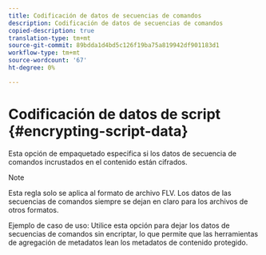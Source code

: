 ```yaml
---
title: Codificación de datos de secuencias de comandos
description: Codificación de datos de secuencias de comandos
copied-description: true
translation-type: tm+mt
source-git-commit: 89bdda1d4bd5c126f19ba75a819942df901183d1
workflow-type: tm+mt
source-wordcount: '67'
ht-degree: 0%

---
```



# Codificación de datos de script {#encrypting-script-data}

Esta opción de empaquetado especifica si los datos de secuencia de comandos incrustados en el contenido están cifrados.

>[!NOTE]
>
>Esta regla solo se aplica al formato de archivo FLV. Los datos de las secuencias de comandos siempre se dejan en claro para los archivos de otros formatos.

Ejemplo de caso de uso: Utilice esta opción para dejar los datos de secuencias de comandos sin encriptar, lo que permite que las herramientas de agregación de metadatos lean los metadatos de contenido protegido.
